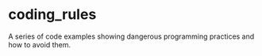 # coding_rules
A series of code examples showing dangerous programming practices and how to avoid them.
